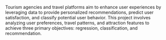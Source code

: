 Tourism agencies and travel platforms aim to enhance user experiences by leveraging data to provide personalized recommendations, predict user satisfaction, and classify potential user behavior. This project involves analyzing user preferences, travel patterns, and attraction features to achieve three primary objectives: regression, classification, and recommendation.
